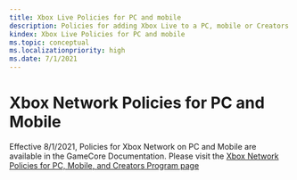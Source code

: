 ```yaml
---
title: Xbox Live Policies for PC and mobile
description: Policies for adding Xbox Live to a PC, mobile or Creators Program game.
kindex: Xbox Live Policies for PC and mobile
ms.topic: conceptual
ms.localizationpriority: high
ms.date: 7/1/2021
---
```


# Xbox Network Policies for PC and Mobile
Effective 8/1/2021, Policies for Xbox Network on PC and Mobile are available in the GameCore Documentation.  Please visit the [Xbox Network Policies for PC, Mobile, and Creators Program page](http://aka.ms/xboxlivepolicy)